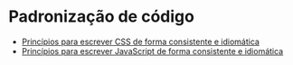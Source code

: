 # Padronização de código

* [Princípios para escrever CSS de forma consistente e idiomática](https://github.com/necolas/idiomatic-css/tree/master/translations/pt-BR)
* [Princípios para escrever JavaScript de forma consistente e idiomática](https://github.com/rwaldron/idiomatic.js/tree/master/translations/pt_BR)

